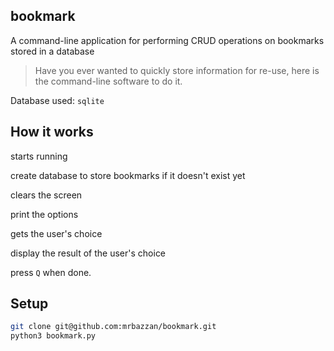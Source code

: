 
bookmark
--------

A command-line application for performing CRUD operations on bookmarks
stored in a database

> Have you ever wanted to quickly store information for re-use, here
> is the command-line software to do it.

Database used: ``sqlite``

How it works
------------

starts running

create database to store bookmarks if it doesn't exist yet

clears the screen

print the options

gets the user's choice

display the result of the user's choice

press ``Q`` when done.

Setup
-----

```bash
git clone git@github.com:mrbazzan/bookmark.git
python3 bookmark.py
```

